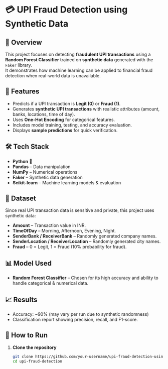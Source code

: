 # 💳 UPI Fraud Detection using Synthetic Data

## 📌 Overview
This project focuses on detecting **fraudulent UPI transactions** using a **Random Forest Classifier** trained on **synthetic data** generated with the `Faker` library.  
It demonstrates how machine learning can be applied to financial fraud detection when real-world data is unavailable.

## 🚀 Features
- Predicts if a UPI transaction is **Legit (0)** or **Fraud (1)**.
- Generates **synthetic UPI transactions** with realistic attributes (amount, banks, locations, time of day).
- Uses **One-Hot Encoding** for categorical features.
- Includes model training, testing, and accuracy evaluation.
- Displays **sample predictions** for quick verification.

## 🛠 Tech Stack
- **Python** 🐍
- **Pandas** – Data manipulation
- **NumPy** – Numerical operations
- **Faker** – Synthetic data generation
- **Scikit-learn** – Machine learning models & evaluation

## 📂 Dataset
Since real UPI transaction data is sensitive and private, this project uses synthetic data:
- **Amount** – Transaction value in INR.
- **TimeOfDay** – Morning, Afternoon, Evening, Night.
- **SenderBank / ReceiverBank** – Randomly generated company names.
- **SenderLocation / ReceiverLocation** – Randomly generated city names.
- **Fraud** – 0 = Legit, 1 = Fraud (10% probability for fraud).

## 📊 Model Used
- **Random Forest Classifier** – Chosen for its high accuracy and ability to handle categorical & numerical data.

## 📈 Results
- Accuracy: ~90% (may vary per run due to synthetic randomness)
- Classification report showing precision, recall, and F1-score.

## 📌 How to Run
1. **Clone the repository**
   ```bash
   git clone https://github.com/your-username/upi-fraud-detection-using-synthetic-data.git
   cd upi-fraud-detection
